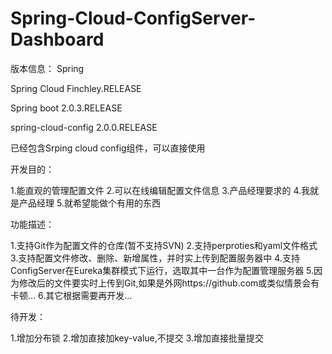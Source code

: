 # Spring-Cloud-ConfigServer-Dashboard

版本信息：
 Spring 
 
Spring Cloud Finchley.RELEASE

Spring boot 2.0.3.RELEASE

spring-cloud-config 2.0.0.RELEASE

已经包含Srping cloud config组件，可以直接使用

开发目的：

1.能直观的管理配置文件
2.可以在线编辑配置文件信息
3.产品经理要求的
4.我就是产品经理
5.就希望能做个有用的东西

功能描述：

1.支持Git作为配置文件的仓库(暂不支持SVN)
2.支持perproties和yaml文件格式
3.支持配置文件修改、删除、新增属性，并时实上传到配置服务器中
4.支持ConfigServer在Eureka集群模式下运行，选取其中一台作为配置管理服务器
5.因为修改后的文件要实时上传到Git,如果是外网https://github.com或类似情景会有卡顿...
6.其它根据需要再开发...

待开发：

1.增加分布锁
2.增加直接加key-value,不提交
3.增加直接批量提交
